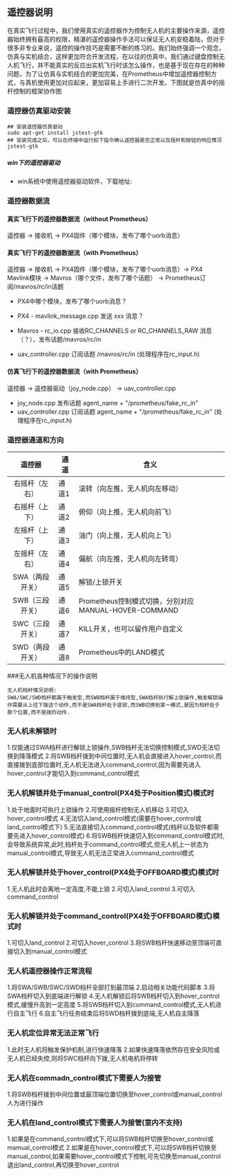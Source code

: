 ## 遥控器说明

在真实飞行过程中，我们使用真实的遥控器作为控制无人机的主要操作来源，遥控器始终拥有最高的权限，精湛的遥控器操作手法可以保证无人机安稳着陆，但对于很多非专业来说，遥控的操作技巧是需要不断的练习的。我们始终强调一个观念，仿真与实机结合，这样更加符合开发流程，在以往的仿真中，我们通过键盘控制无人机飞行，并不能真实的反应出实机飞行时该怎么操作，也是基于现在存在的种种问题，为了让仿真与实机结合的更加完美，在Prometheus中增加遥控器控制方式，与真机使用更加对应起来，更加容易上手进行二次开发。下图就是仿真中的摇杆控制的框架协作图

### 遥控器仿真驱动安装

```shell
## 安装遥控器仿真驱动
sudo apt-get install jstest-gtk
## 安装完成之后，可以在终端中运行如下指令确认遥控器是否正常以及摇杆和按钮的响应情况
jstest-gtk
```

##### win下的遥控器驱动

- win系统中使用遥控器驱动软件，下载地址:

### 遥控器数据流

#### 真实飞行下的遥控器数据流（without Prometheus）

遥控器 -> 接收机  -> PX4固件（哪个模块，发布了哪个uorb消息）

#### 真实飞行下的遥控器数据流（with Prometheus）

遥控器 -> 接收机  -> PX4固件（哪个模块，发布了哪个uorb消息）-> PX4 Mavlink模块 -> Mavros（哪个文件，发布了哪个话题）  -> Prometheus订阅/mavros/rc/in话题

- PX4中哪个模块，发布了哪个uorb消息？
- PX4 - mavlink_message.cpp 发送 xxx 消息？

- Mavros - rc_io.cpp 接收RC_CHANNELS or RC_CHANNELS_RAW 消息（？），发布话题/mavros/rc/in
- uav_controller.cpp 订阅话题 /mavros/rc/in  (处理程序在rc_input.h)

#### 仿真飞行下的遥控器数据流（with Prometheus）

遥控器 -> 遥控器驱动（joy_node.cpp） -> uav_controller.cpp

- joy_node.cpp 发布话题 agent_name + "/prometheus/fake_rc_in"
- uav_controller.cpp 订阅话题 agent_name + "/prometheus/fake_rc_in" (处理程序在rc_input.h)

### 遥控器通道和方向

| 遥控器 | 通道 | 含义                                                 |
| :--: | ------  | -----------------  |
| 右摇杆（左右） | 通道1 | 滚转（向左推，无人机向左移动） |
| 右摇杆（上下） | 通道2 | 俯仰（向上推，无人机向前飞）                         |
| 左摇杆（上下） | 通道3 | 油门（向上推，无人机向上飞）                         |
| 左摇杆（左右）  | 通道4 | 偏航（向左推，无人机向左转弯）                       |
| SWA（两段开关） | 通道5 | 解锁/上锁开关                                        |
| SWB（三段开关） | 通道6 | Prometheus控制模式切换，分别对应MANUAL-HOVER-COMMAND |
| SWC（三段开关） | 通道7 | KILL开关，也可以留作用户自定义                       |
| SWD（两段开关） | 通道8 | Prometheus中的LAND模式 |

###无人机各种情况下的操作说明

	无人机档杆情况说明:
	SWA/SWC/SWD档杆都属于触发型,而SWB档杆属于维持型,SWA档杆执行解上锁操作,触发解锁操作需要从上往下拨这个动作,而不是SWA档杆处于底部,而SWB切换到某一模式,是因为档杆处于那个位置,而不是拨的动作.

### 无人机未解锁时

 1.仅能通过SWA档杆进行解锁上锁操作,SWB档杆无法切换控制模式,SWD无法切换到降落模式
 2.将SWB档杆拨到中间位置时,无人机会直接进入hover_control,而直接拨到底部位置时,无人机无法进入command_control,因为需要先进入hover_control才能切入到command_control模式

### 无人机解锁并处于manual_control(PX4处于Position模式)模式时

 1.处于地面时可执行上锁操作
 2.可使用摇杆控制无人机移动
 3.可切入hover_control模式
 4.无法切入land_control模式(需要在hover_control或land_control模式下)
 5.无法直接切入command_control模式(档杆以及软件都需要先进入hover_control模式)
 6.将SWB档杆快速切入到command_control模式时,会导致系统异常,此时,档杆处于command_control模式,但无人机上一状态为manual_control模式,导致无人机无法正常进入command_control模式

### 无人机解锁并处于hover_control(PX4处于OFFBOARD模式)模式时

 1.无人机此时会离地一定高度,不能上锁
 2.可切入land_control
 3.可切入command_control

### 无人机解锁并处于command_control(PX4处于OFFBOARD模式)模式时

 1.可切入land_control
 2.可切入hover_control
 3.将SWB档杆快速移动至顶端可直接切入到manual_control模式

### 无人机遥控器操作正常流程

 1.将SWA/SWB/SWC/SWD档杆全部打到最顶端
 2.启动相关功能代码脚本
 3.将SWA档杆切入到底端进行解锁
 4.无人机解锁后将SWB档杆切入到hover_control模式,缓慢升高到一定高度
 5.将SWB档杆切入到command_control模式,无人机进行自主飞行
 6.自主飞行任务结束后将SWD档杆拨到底端,无人机自主降落

### 无人机定位异常无法正常飞行

 1.此时无人机将触发保护机制,进行快速降落
 2.如果快速降落依然存在安全风险或无人机已经失控,则将SWC档杆向下拨,无人机电机将停转

### 无人机在commadn_control模式下需要人为接管

 1.将SWB档杆拨到中间位置或最顶端位置切换至hover_control或manual_control人为进行操作

### 无人机在land_control模式下需要人为接管(室内不支持)

 1.如果是在command_control模式下,可以将SWB档杆切换至hover_control或mamual_control模式
 2.如果是在hover_control模式下,可以将SWB档杆切换至manual_control,如果需要hover_control模式下控制,可先切换至manual_control退出land_control,再切换至hover_control



